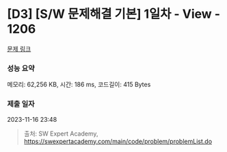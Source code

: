 # [D3] [S/W 문제해결 기본] 1일차 - View - 1206 

[문제 링크](https://swexpertacademy.com/main/code/problem/problemDetail.do?contestProbId=AV134DPqAA8CFAYh) 

### 성능 요약

메모리: 62,256 KB, 시간: 186 ms, 코드길이: 415 Bytes

### 제출 일자

2023-11-16 23:48



> 출처: SW Expert Academy, https://swexpertacademy.com/main/code/problem/problemList.do